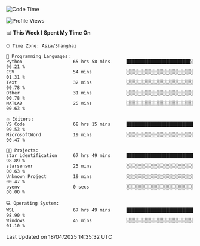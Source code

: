 <!--START_SECTION:waka-->
![Code Time](http://img.shields.io/badge/Code%20Time-2%2C662%20hrs%2013%20mins-blue)

![Profile Views](http://img.shields.io/badge/Profile%20Views-0-blue)

📊 **This Week I Spent My Time On** 

```text
🕑︎ Time Zone: Asia/Shanghai

💬 Programming Languages: 
Python                   65 hrs 58 mins      ████████████████████████░   96.21 % 
CSV                      54 mins             ░░░░░░░░░░░░░░░░░░░░░░░░░   01.31 % 
Text                     32 mins             ░░░░░░░░░░░░░░░░░░░░░░░░░   00.78 % 
Other                    31 mins             ░░░░░░░░░░░░░░░░░░░░░░░░░   00.78 % 
MATLAB                   25 mins             ░░░░░░░░░░░░░░░░░░░░░░░░░   00.63 % 

🔥 Editors: 
VS Code                  68 hrs 15 mins      █████████████████████████   99.53 % 
MicrosoftWord            19 mins             ░░░░░░░░░░░░░░░░░░░░░░░░░   00.47 % 

🐱‍💻 Projects: 
star_identification      67 hrs 49 mins      █████████████████████████   98.89 % 
starsensor               25 mins             ░░░░░░░░░░░░░░░░░░░░░░░░░   00.63 % 
Unknown Project          19 mins             ░░░░░░░░░░░░░░░░░░░░░░░░░   00.47 % 
pyenv                    0 secs              ░░░░░░░░░░░░░░░░░░░░░░░░░   00.00 % 

💻 Operating System: 
WSL                      67 hrs 49 mins      █████████████████████████   98.90 % 
Windows                  45 mins             ░░░░░░░░░░░░░░░░░░░░░░░░░   01.10 % 
```


 Last Updated on 18/04/2025 14:35:32 UTC
<!--END_SECTION:waka-->
